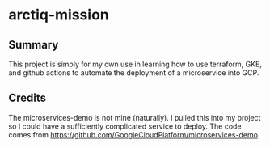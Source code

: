 # arctiq-mission

## Summary

This project is simply for my own use in learning how to use terraform, GKE, and github actions to automate the deployment of a microservice into GCP. 

## Credits

The microservices-demo is not mine (naturally). I pulled this into my project so I could have a sufficiently complicated service to deploy. The code comes from https://github.com/GoogleCloudPlatform/microservices-demo.
